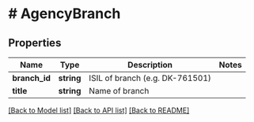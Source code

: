 # # AgencyBranch

## Properties

Name | Type | Description | Notes
------------ | ------------- | ------------- | -------------
**branch_id** | **string** | ISIL of branch (e.g. DK-761501) |
**title** | **string** | Name of branch |

[[Back to Model list]](../../README.md#models) [[Back to API list]](../../README.md#endpoints) [[Back to README]](../../README.md)
